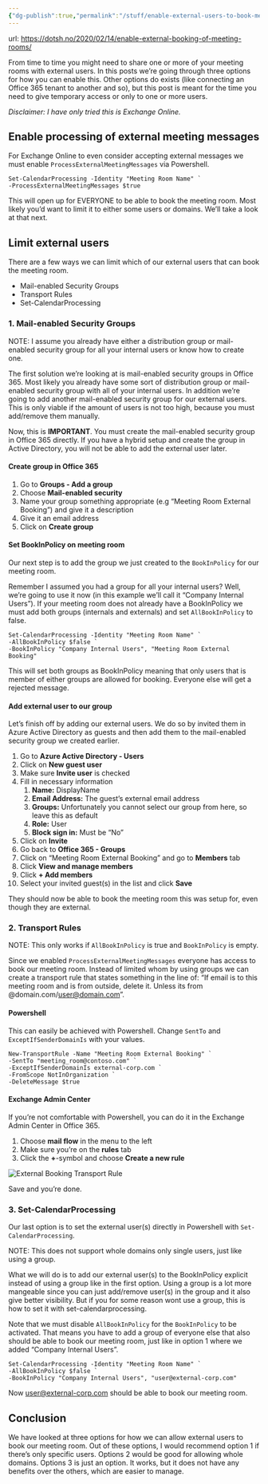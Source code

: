 ```yaml
---
{"dg-publish":true,"permalink":"/stuff/enable-external-users-to-book-meeting-rooms-in-office365/","tags":["office365","powershell","public"],"noteIcon":"1"}
---
```


url: https://dotsh.no/2020/02/14/enable-external-booking-of-meeting-rooms/

 From time to time you might need to share one or more of your meeting rooms with external users. In this posts we’re going through three options for how you can enable this. Other options do exists (like connecting an Office 365 tenant to another and so), but this post is meant for the time you need to give temporary access or only to one or more users.
 
 *Disclaimer: I have only tried this is Exchange Online.*
 
 ## Enable processing of external meeting messages
 
 For Exchange Online to even consider accepting external messages we must enable `ProcessExternalMeetingMessages` via Powershell.
 
 ```
 Set-CalendarProcessing -Identity "Meeting Room Name" `
 -ProcessExternalMeetingMessages $true
 ```
 
 This will open up for EVERYONE to be able to book the meeting room. Most likely you’d want to limit it to either some users or domains. We’ll take a look at that next.
 
 ## Limit external users
 
 There are a few ways we can limit which of our external users that can book the meeting room.
 
 -   Mail-enabled Security Groups
 -   Transport Rules
 -   Set-CalendarProcessing
 
 ### 1\. Mail-enabled Security Groups
 
  NOTE: I assume you already have either a distribution group or mail-enabled security group for all your internal users or know how to create one.
 
 The first solution we’re looking at is mail-enabled security groups in Office 365. Most likely you already have some sort of distribution group or mail-enabled security group with all of your internal users. In addition we’re going to add another mail-enabled security group for our external users. This is only viable if the amount of users is not too high, because you must add/remove them manually.
 
 Now, this is **IMPORTANT**. You must create the mail-enabled security group in Office 365 directly. If you have a hybrid setup and create the group in Active Directory, you will not be able to add the external user later.
 
 #### Create group in Office 365
 
 1.  Go to **Groups - Add a group**
 2.  Choose **Mail-enabled security**
 3.  Name your group something appropriate (e.g “Meeting Room External Booking”) and give it a description
 4.  Give it an email address
 5.  Click on **Create group**
 
 #### Set BookInPolicy on meeting room
 
 Our next step is to add the group we just created to the `BookInPolicy` for our meeting room.
 
 Remember I assumed you had a group for all your internal users? Well, we’re going to use it now (in this example we’ll call it “Company Internal Users”). If your meeting room does not already have a BookInPolicy we must add both groups (internals and externals) and set `AllBookInPolicy` to false.
 
 ```
 Set-CalendarProcessing -Identity "Meeting Room Name" `
 -AllBookInPolicy $false `
 -BookInPolicy "Company Internal Users", "Meeting Room External Booking"
 ```
 
 This will set both groups as BookInPolicy meaning that only users that is member of either groups are allowed for booking. Everyone else will get a rejected message.
 
 #### Add external user to our group
 
 Let’s finish off by adding our external users. We do so by invited them in Azure Active Directory as guests and then add them to the mail-enabled security group we created earlier.
 
 1.  Go to **Azure Active Directory - Users**
 2.  Click on **New guest user**
 3.  Make sure **Invite user** is checked
 4.  Fill in necessary information
     1.  **Name:** DisplayName
     2.  **Email Address:** The guest’s external email address
     3.  **Groups:** Unfortunately you cannot select our group from here, so leave this as default
     4.  **Role:** User
     5.  **Block sign in:** Must be “No”
 5.  Click on **Invite**
 6.  Go back to **Office 365 - Groups**
 7.  Click on “Meeting Room External Booking” and go to **Members** tab
 8.  Click **View and manage members**
 9.  Click **\+ Add members**
 10.  Select your invited guest(s) in the list and click **Save**
 
 They should now be able to book the meeting room this was setup for, even though they are external.
 
 ### 2\. Transport Rules
 
  NOTE: This only works if `AllBookInPolicy` is true and `BookInPolicy` is empty.
 
 Since we enabled `ProcessExternalMeetingMessages` everyone has access to book our meeting room. Instead of limited whom by using groups we can create a transport rule that states something in the line of: “If email is to this meeting room and is from outside, delete it. Unless its from @domain.com/user@domain.com”.
 
 #### Powershell
 
 This can easily be achieved with Powershell. Change `SentTo` and `ExceptIfSenderDomainIs` with your values.
 
 ```
 New-TransportRule -Name "Meeting Room External Booking" `
 -SentTo "meeting_room@contoso.com" `
 -ExceptIfSenderDomainIs external-corp.com `
 -FromScope NotInOrganization `
 -DeleteMessage $true
 ```
 
 #### Exchange Admin Center
 
 If you’re not comfortable with Powershell, you can do it in the Exchange Admin Center in Office 365.
 
 1.  Choose **mail flow** in the menu to the left
 2.  Make sure you’re on the **rules** tab
 3.  Click the **+**\-symbol and choose **Create a new rule**
 
 ![External Booking Transport Rule](/img/user/attachments/External_Booking_Transport_Rule.png)
 
 Save and you’re done.
 
 ### 3\. Set-CalendarProcessing
 
 Our last option is to set the external user(s) directly in Powershell with `Set-CalendarProcessing`.
 
  NOTE: This does not support whole domains only single users, just like using a group.
 
 What we will do is to add our external user(s) to the BookInPolicy explicit instead of using a group like in the first option. Using a group is a lot more mangeable since you can just add/remove user(s) in the group and it also give better visibility. But if you for some reason wont use a group, this is how to set it with set-calendarprocessing.
 
 Note that we must disable `AllBookInPolicy` for the `BookInPolicy` to be activated. That means you have to add a group of everyone else that also should be able to book our meeting room, just like in option 1 where we added “Company Internal Users”.
 
 ```
 Set-CalendarProcessing -Identity "Meeting Room Name" `
 -AllBookInPolicy $false `
 -BookInPolicy "Company Internal Users", "user@external-corp.com"
 ```
 
 Now user@external-corp.com should be able to book our meeting room.
 
 ## Conclusion
 
 We have looked at three options for how we can allow external users to book our meeting room. Out of these options, I would recommend option 1 if there’s only specific users. Options 2 would be good for allowing whole domains. Options 3 is just an option. It works, but it does not have any benefits over the others, which are easier to manage.
